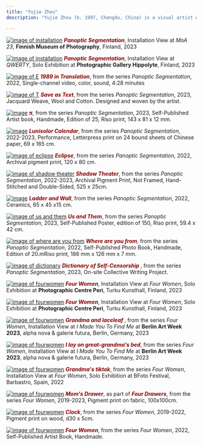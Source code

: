 ```yaml
---
title: "Yujie Zhou"
description: "Yujie Zhou (b. 1997, Chengdu, China) is a visual artist working with  photography, textiles, moving images, performance, and publishing. Zhou is based in Helsinki, Finland, where she completed her Master’s degree in Arts with a major in Photography and a minor in Textiles-Materials and Structures at Aalto University in 2023. Her work has been exhibited internationally, including at the Finnish Museum of Photography, Photographic Centre Peri, Photographic Gallery Hippolyte(Finland), BFoto Festival (Spain), FORMAT Photography Festival (UK), and alpha nova & galerie futura (Germany) as part of Berlin Art Week 2023. instagram:@yujie.jpg"

---
```


[![image of installation](/images/moa23_install.jpg)](https://yujiezhou.xyz/panoptic_segmentation/)
***<span style="color: #850000;">Panoptic Segmentation</span>***, Installation View at *MoA 23*, **Finnish Museum of Photography**, Finland, 2023

[![image of installation](/images/Hippolyte/hippolyte-23.jpg)](https://yujiezhou.xyz/panoptic_segmentation/)
***<span style="color: #850000;">Panoptic Segmentation</span>***, Installation View at *QWERTY*, Solo Exhibition at **Photographic Gallery Hippolyte**, Finland, 2023


[![image of E](/images/QWERTY/W/1989-1.png)](https://yujiezhou.xyz/panoptic_segmentation/1989-in-translation/)
***<span style="color: #850000;">1989 in Translation</span>***, from the series *Panoptic Segmentation*, 2022, Single-channel video, color, sound, 4:28 minutes


[![image of T](/images/Hippolyte/hippolyte-saveastext.jpg)](https://yujiezhou.xyz/panoptic_segmentation/save-as-text/)
***<span style="color: #850000;">Save as Text</span>***, from the series *Panoptic Segmentation*,  2023, Jacquard Weave, Wool and Cotton. Designed and woven by the artist.


[![image](/images/frontpage/flipbook.jpg)](https://yujiezhou.xyz/panoptic_segmentation/%CF%80/)
***<span style="color: #850000;">π</span>***, from the series *Panoptic Segmentation*, 2023, Self-Published Artist book, Handmade, Edition of 25, Riso print, 143 x 81 x 12 mm.


[![image](/images/frontpage/calendar-install.JPG)](https://yujiezhou.xyz/panoptic_segmentation/lunisolar-calendar/)
***<span style="color: #850000;">Lunisolor Calendar</span>***,  from the series *Panoptic Segmentation*,  2022-2023, Performance, Letterpress print on 24 bound sheets of Chinese paper, 69 x 165 cm.


[![image of eclipse](/images/frontpage/eclipse.jpg )](https://yujiezhou.xyz/panoptic_segmentation/eclipse/)
***<span style="color: #850000;">Eclipse</span>***,
from the series *Panoptic Segmentation*, 2022, Archival pigment print, 120 x 80 cm.  


[![image of shadow theater](/images/frontpage/theater-3.jpg )](https://yujiezhou.xyz/panoptic_segmentation/shadow-theater/)
***<span style="color: #850000;">Shadow Theater</span>***, from the series *Panoptic Segmentation*, 2022-2023, Archival Pigment Print, Not Framed, Hand-Stitched and Double-Sided, 525 x 25cm.


[![image](/images/frontpage/ladder-3.jpg)](https://yujiezhou.xyz/panoptic_segmentation/ladder-and-wall/)
***<span style="color: #850000;">Ladder and Wall</span>***, from the series *Panoptic Segmentation*, 2022, Ceramics, 65 x 45 x15 cm.



[![image of us and them](/images/frontpage/us-and-them-1.jpg )](https://yujiezhou.xyz/panoptic_segmentation/us-and-them/)
***<span style="color: #850000;">Us and Them</span>***, from the series *Panoptic Segmentation*, 2023, Self-Published Poster, edition of 150, Riso print, 59.4 x 42 cm. 


[![image of where are you from](/images/QWERTY/E/where-1.jpg)](https://yujiezhou.xyz/panoptic_segmentation/where-are-you-from/)
***<span style="color: #850000;">Where are you from</span>***, from the series *Panoptic Segmentation*, 2022, Self-Published Photo Book, Handmade, Edition of 20.mRiso print, 186 mm x 126 mm x 7 mm.


[![image of dictionary](/images/frontpage/hippolyte-21.jpg)](https://yujiezhou.xyz/panoptic_segmentation/dictionary-of-self-censorship/)
***<span style="color: #850000;">Dictionary of Self-Censorship </span>***, from the series *Panoptic Segmentation*, 2023, On-site Collective Writing Project.


[![image of fourwomen](/images/fourwomen_peri/peri.jpg)](https://yujiezhou.xyz/four_women/installation_view/)
***<span style="color: #850000;">Four Women</span>***, Installation View at *Four Women*, Solo Exhibition at **Photographic Centre Peri**, Turku Kunsthall, Finland, 2023


[![image of fourwomen](/images/fourwomen_peri/peri2-1.jpg)](https://yujiezhou.xyz/four_women/installation_view/)
***<span style="color: #850000;">Four Women</span>***, Installation View at *Four Women*, Solo Exhibition at **Photographic Centre Peri**, Turku Kunsthall, Finland, 2023


[![image of fourwomen](/images/fourwomen-berlin/fourwomen-3.jpg)](https://yujiezhou.xyz/four_women/photography/)
***<span style="color: #850000;">Grandma and laceleaf </span>***, from the series *Four Women*, Installation View at *I Made You To Find Me* at **Berlin Art Week 2023**, alpha nova & galerie futura, Berlin, Germany, 2023


[![image of fourwomen](/images/fourwomen-berlin/fourwomen-1.jpg)](https://yujiezhou.xyz/four_women/photography/)
***<span style="color: #850000;">I lay on great-grandma's bed</span>***, from the series *Four Women*, Installation View at *I Made You To Find Me* at **Berlin Art Week 2023**, alpha nova & galerie futura, Berlin, Germany, 2023

[![image of fourwomen](/images/fourwomen_bfoto/Bfoto-6.jpg)](https://yujiezhou.xyz/four_women/installation_view/)
***<span style="color: #850000;">Grandma's tiktok</span>***, from the series *Four Women*, Installation View at *Four Women*, Solo Exhibition at BFoto Festival, Barbastro, Spain, 2022


[![image of fourwomen](/images/four-drawers/four-drawers-3.jpg)](https://yujiezhou.xyz/four_women/photographic_sculptures/four-drawers/)
***<span style="color: #850000;">Mom's Drawer</span>***, as part of ***<span style="color: #850000;">Four Drawers</span>***, from the series *Four Women*, 2019-2023, Pigment print on fabric, 100x100cm.

[![image of fourwomen](/images/four-drawers/wood-fourwomen-2.jpg)](https://yujiezhou.xyz/four_women/photographic_sculptures/clocks/)
***<span style="color: #850000;">Clock</span>***, from the series *Four Women*, 2019-2022, Pigment print on wood, d30 x 5cm.

[![image of fourwomen](/images/book12.jpg)](https://yujiezhou.xyz/four_women/artist_book/)
***<span style="color: #850000;">Four Women</span>***, from the series *Four Women*, 2022, Self-Published Artist Book, Handmade.
